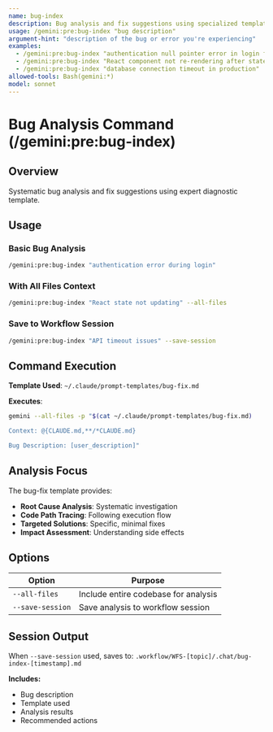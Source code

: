 ```yaml
---
name: bug-index
description: Bug analysis and fix suggestions using specialized template
usage: /gemini:pre:bug-index "bug description"
argument-hint: "description of the bug or error you're experiencing"
examples:
  - /gemini:pre:bug-index "authentication null pointer error in login flow"
  - /gemini:pre:bug-index "React component not re-rendering after state change"
  - /gemini:pre:bug-index "database connection timeout in production"
allowed-tools: Bash(gemini:*)
model: sonnet
---
```


# Bug Analysis Command (/gemini:pre:bug-index)

## Overview
Systematic bug analysis and fix suggestions using expert diagnostic template.

## Usage

### Basic Bug Analysis
```bash
/gemini:pre:bug-index "authentication error during login"
```

### With All Files Context
```bash
/gemini:pre:bug-index "React state not updating" --all-files
```

### Save to Workflow Session
```bash
/gemini:pre:bug-index "API timeout issues" --save-session
```

## Command Execution

**Template Used**: `~/.claude/prompt-templates/bug-fix.md`

**Executes**:
```bash
gemini --all-files -p "$(cat ~/.claude/prompt-templates/bug-fix.md)

Context: @{CLAUDE.md,**/*CLAUDE.md}

Bug Description: [user_description]"
```

## Analysis Focus

The bug-fix template provides:
- **Root Cause Analysis**: Systematic investigation
- **Code Path Tracing**: Following execution flow  
- **Targeted Solutions**: Specific, minimal fixes
- **Impact Assessment**: Understanding side effects

## Options

| Option | Purpose |
|--------|---------|
| `--all-files` | Include entire codebase for analysis |
| `--save-session` | Save analysis to workflow session |

## Session Output

When `--save-session` used, saves to:
`.workflow/WFS-[topic]/.chat/bug-index-[timestamp].md`

**Includes:**
- Bug description
- Template used  
- Analysis results
- Recommended actions